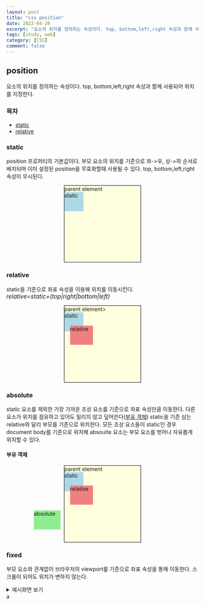 ```yaml
---
layout: post
title: "css position"
date: 2022-04-20
excerpt: "요소의 위치를 정의하는 속성이다. top, bottom,left,right 속성과 함께 사용되어 위치를 지정한다."
tags: [study, web]
category: [CSS]
comment: false
---
```


## position

요소의 위치를 정의하는 속성이다. top, bottom,left,right 속성과 함께 사용되어 위치를 지정한다.

### 목차

-   [static](#static)
-   [relative](#relative)

### static

position 프로퍼티의 기본값이다. 부모 요소의 위치를 기준으로 좌->우, 상->하 순서로 배치되며 이미 설정된 position을 무효화할때 사용될 수 있다. top, bottom,left,right 속성이 무시된다.

<div style="margin:auto;background-color:lightyellow;border:1px solid black;width:200px;height:200px;">parent element<div style="position:static;width:50px;height:50px;background-color:lightblue;">static</div></div>

### relative

static을 기준으로 좌표 속성을 이용해 위치를 이동시킨다. <br>
<span style="font-size:1.1em;font-style:italic;">relative=static+(top|right|bottom|left)</span><br>

<div style="margin:auto;background-color:lightyellow;border:1px solid black;width:200px;height:200px;">parent element><div style="position:static;width:50px;height:50px;background-color:lightblue;">static</div><div style="position:relative;width:60px;height:50px;
top:-15px;left:15px;background-color:lightcoral;">relative</div></div>

### absolute

static 요소를 제외한 가장 가까운 조상 요소를 기준으로 좌표 속성만큼 이동한다. 다른 요소가 위치를 점유하고 있어도 밀리지 않고 덮어쓴다([부유 객체](#부유-객체))
static을 기준 삼는 relative와 달리 부모를 기준으로 위치한다. 모든 조상 요소들이 static인 경우 document body를 기준으로 위치해 absoulte 요소는 부모 요소를 벗어나 자유롭게 위치할 수 있다.

#### 부유 객체

<div style="margin:auto;background-color:lightyellow;border:1px solid black;width:200px;height:200px;">parent element<div style="position:static;width:50px;height:50px;background-color:lightblue;">static</div><div style="position:relative;width:60px;height:50px;
top:-15px;left:15px;background-color:lightcoral;">relative</div><div style="position:absolute;left:300px;width:70px;height:50px;background-color:lightgreen;">absolute</div></div>

### fixed

부모 요소와 관계없이 브라우저의 viewport를 기준으로 좌표 속성을 통해 이동한다. 스크롤이 되어도 위치가 변하지 않는다.

<details>
<summary>예시화면 보기</summary>
<div style="margin:auto;background-color:lightyellow;border:1px solid black;width:200px;height:200px;">parent element<div style="position:static;width:50px;height:50px;background-color:lightblue;">static</div><div style="position:relative;width:60px;height:50px;
top:-15px;left:15px;background-color:lightcoral;">relative</div><div style="position:absolute;left:300px;width:70px;height:50px;background-color:lightgreen;">absolute</div><div style="position:fixed;top:450px;left:270px;width:50px;height:50px;background-color:orange;">fixed</div></div>
</details>
a
